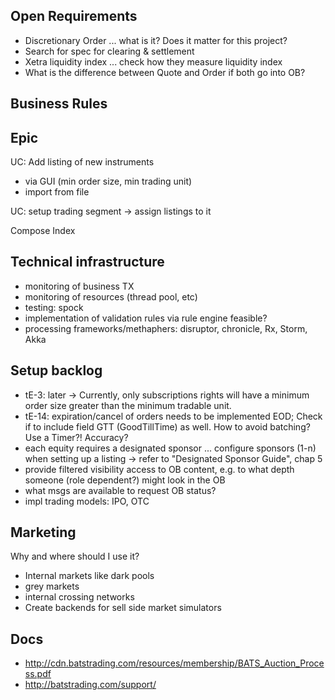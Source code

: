 Open Requirements
-----------------
- Discretionary Order ... what is it? Does it matter for this project?
- Search for spec for clearing & settlement
- Xetra liquidity index ... check how they measure liquidity index
- What is the difference between Quote and Order if both go into OB?


Business Rules
---------------


Epic
----
UC: Add listing of new instruments
- via GUI (min order size, min trading unit)
- import from file

UC: setup trading segment -> assign listings to it

Compose Index

Technical infrastructure
------------------------
- monitoring of business TX
- monitoring of resources (thread pool, etc)
- testing: spock
- implementation of validation rules via rule engine feasible?
- processing frameworks/methaphers: disruptor, chronicle, Rx, Storm, Akka


Setup backlog
-------------
- tE-3: later -> Currently, only subscriptions rights will have a minimum order size greater than the minimum tradable unit.
- tE-14: expiration/cancel of orders needs to be implemented EOD; Check if to include field GTT (GoodTillTime) as well. How to avoid batching? Use a Timer?! Accuracy?
- each equity requires a designated sponsor ... configure sponsors (1-n) when setting up a listing -> refer to "Designated Sponsor Guide", chap 5
- provide filtered visibility access to OB content, e.g. to what depth someone (role dependent?) might look in the OB
- what msgs are available to request OB status?
- impl trading models: IPO, OTC

Marketing
---------

Why and where should I use it?

- Internal markets like dark pools
- grey markets
- internal crossing networks
- Create backends for sell side market simulators

Docs
-----

- http://cdn.batstrading.com/resources/membership/BATS_Auction_Process.pdf
- http://batstrading.com/support/